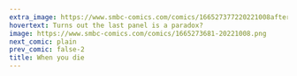 ```yaml
---
extra_image: https://www.smbc-comics.com/comics/166527377220221008after.png
hovertext: Turns out the last panel is a paradox?
image: https://www.smbc-comics.com/comics/1665273681-20221008.png
next_comic: plain
prev_comic: false-2
title: When you die
---
```


